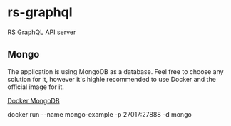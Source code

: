 # rs-graphql
RS GraphQL API server

## Mongo

The application is using MongoDB as a database. Feel free to choose any solution for it, however it's highle recommended to use Docker and the official image for it.

[Docker MongoDB](https://hub.docker.com/_/mongo)

docker run --name mongo-example -p 27017:27888 -d mongo
